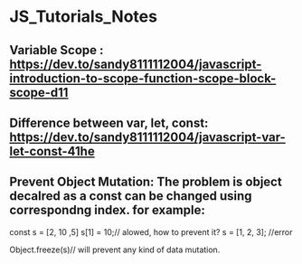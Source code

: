 # JS_Tutorials_Notes

## Variable Scope : https://dev.to/sandy8111112004/javascript-introduction-to-scope-function-scope-block-scope-d11

## Difference between var, let, const: https://dev.to/sandy8111112004/javascript-var-let-const-41he

## Prevent Object Mutation: The problem is object decalred as a const can be changed using correspondng index. for example: 
const s = [2, 10 ,5]
s[1] = 10;// alowed, how to prevent it?
s = [1, 2, 3]; //error

Object.freeze(s)// will prevent any kind of data mutation.

